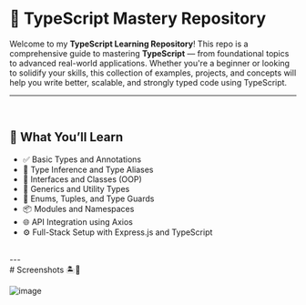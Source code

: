 # 📘 TypeScript Mastery Repository

Welcome to my **TypeScript Learning Repository**! This repo is a comprehensive guide to mastering **TypeScript** — from foundational topics to advanced real-world applications. Whether you're a beginner or looking to solidify your skills, this collection of examples, projects, and concepts will help you write better, scalable, and strongly typed code using TypeScript.

---
<br/>

## 🚀 What You’ll Learn

- ✅ Basic Types and Annotations
- 🧠 Type Inference and Type Aliases
- 🧱 Interfaces and Classes (OOP)
- 🧩 Generics and Utility Types
- 🔁 Enums, Tuples, and Type Guards
- 📦 Modules and Namespaces
- 🌐 API Integration using Axios
- ⚙️ Full-Stack Setup with Express.js and TypeScript
<br/>
---


<br/>
# Screenshots 🏝️🍹

![image](https://github.com/user-attachments/assets/0b240d3e-29a1-4f87-9826-0b4e887e0b31)









